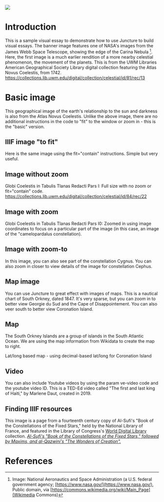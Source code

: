 <a href="https://juncture-digital.org"><img src="https://juncture-digital.org/images/ve-button.png"></a>

<param ve-config 
       title="DH Lab Fall 2022 Workshop"
       author="Ann Hanlon"
       banner="https://upload.wikimedia.org/wikipedia/commons/4/44/NASA%E2%80%99s_Webb_Reveals_Cosmic_Cliffs%2C_Glittering_Landscape_of_Star_Birth.jpg"
       layout="vertical">

<!-- Entities discussed throughout the essay are typically defined before the essay text and
     are thus available in all text.  Entity identifiers (QIDs) can be found in either
     Wikipedia or Wikidata (https://www.wikidata.org)> -->
<param ve-entity eid="Q186447"> <!-- James Webb Space Telescope -->
<param ve-entity eid="Q50042"> <!-- Carina Nebula -->
<param ve-entity eid="Q62706"> <!-- Johann Baptist Homann -->
<param ve-entity eid="Q537520"> <!-- James E. Webb -->
<param ve-entity eid="Q207383"> <!-- South Orkney Islands -->


# Introduction

This is a sample visual essay to demonstrate how to use Juncture to build visual essays. The banner image features one of NASA's images from the James Webb Space Telescope, showing the edge of the Carina Nebula [^1]. Here, the first image is a much earlier rendition of a more nearby celestial phenomenon, the movement of the planets. This is from the UWM Libraries American Geographical Society Library digital collection featuring the Atlas Novus Coelestis, from 1742. https://collections.lib.uwm.edu/digital/collection/celestial/id/81/rec/13
<param ve-image fit="contain"
       manifest="https://collections.lib.uwm.edu/iiif/info/celestial/84/manifest.json">

# Basic image

This geographical image of the earth's relationship to the sun and darkness is also from the Atlas Novus Coelestis. Unlike the above image, there are no additional instructions in the code to "fit" to the window or zoom in - this is the "basic" version.
<param ve-image fit="contain"
       manifest="https://collections.lib.uwm.edu/iiif/info/celestial/238/manifest.json">
       
## IIIF image "to fit"

Here is the same image using the fit="contain" instructions. Simple but very useful. 
<param ve-image fit="contain"
       manifest="https://collections.lib.uwm.edu/iiif/info/celestial/238/manifest.json">

## Image without zoom

Globi Coelestis in Tabulis Tlanas Redacti Pars I: Full size with no zoom or fit="contain" code. https://collections.lib.uwm.edu/digital/collection/celestial/id/84/rec/22
<param ve-image  
       manifest="https://collections.lib.uwm.edu/iiif/info/celestial/84/manifest.json">
       
## Image with zoom
Globi Coelestis in Tabulis Tlanas Redacti Pars I0: Zoomed in using image coordinates to focus on a particular part of the image (in this case, an image of the "camelopardalus constellation).
<param ve-image region="2135,1939,706,586"
       manifest="https://collections.lib.uwm.edu/iiif/info/celestial/84/manifest.json">
       
## Image with zoom-to
In this image, you can also see part of the constellation <span data-click-image-zoomto="1496,1258,847,703">Cygnus</span>. You can also zoom in closer to view details of the image for constellation <span data-click-image-zoomto="3145,1878,2107,1750">Cephus</span>. 
<param ve-image  
       manifest="https://collections.lib.uwm.edu/iiif/info/celestial/84/manifest.json">
       
## Map image
You can use Juncture to great effect with images of maps. This is a nautical chart of South Orkney, dated 1847. It's very sparse, but you can zoom in to better view <span data-click-image-zoomto="1496,1258,847,703">Georgie du Sud and the Cape of Disappointement</span>. You can also veer south to better view <span data-click-image-zoomto="3145,1878,2107,1750">Coronation Island</span>. 
<param ve-image  
       manifest="https://collections.lib.uwm.edu/iiif/info/agdm/21500/manifest.json">

## Map

The South Orkney Islands are a group of islands in the South Atlantic Ocean. We are using the map information from Wikidata to create the map to right.
<param ve-map center="Q207383" zoom="11">

Lat/long based map - using decimal-based lat/long for Coronation Island
<param ve-map center="18.5425, -72.338611" zoom="10">


## Video

You can also include Youtube videos by using the param ve-video code and the youtube video ID. This is a TED-Ed video called "The first and last king of Haiti," by Marlene Daut, created in 2019.
<param ve-video id="q7lfSjjMNU8" title="The first and last kind of Haiti">

## Finding IIIF resources

This image is a page from a fourteenth century copy of Al-Sufi's "Book of the Constellations of the Fixed Stars," held by the National Library of France, and featured in the Library of Congress's [World Digital Library](https://www.loc.gov/collections/world-digital-library/about-this-collection/) collection. [*Al-Sufi's "Book of the Constellations of the Fixed Stars," followed by Maxims, and al-Qazwini's "The Wonders of Creation".*](https://lccn.loc.gov/2021667391)
<param ve-image 
       manifest="https://www.loc.gov/item/2021667391/manifest.json">
       
       
       
# References

[^1]: Image: National Aeronautics and Space Administration  (a U.S. federal government agency; [https://www.nasa.gov/](https://www.nasa.gov/), Public domain, via [https://commons.wikimedia.org/wiki/Main_Page](Wikimedia Commons)
